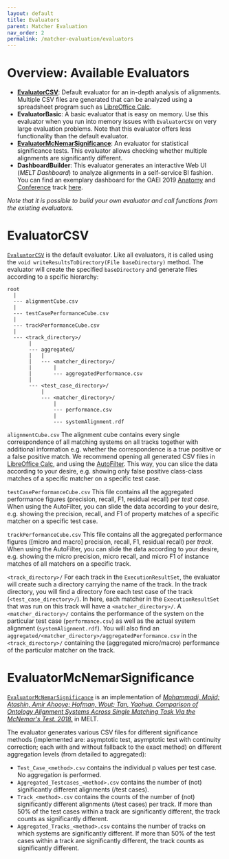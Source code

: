 ```yaml
---
layout: default
title: Evaluators
parent: Matcher Evaluation
nav_order: 2
permalink: /matcher-evaluation/evaluators
---
```


# Overview: Available Evaluators
- [**EvaluatorCSV**](#evaluatorcsv): Default evaluator for an in-depth analysis of alignments. Multiple CSV files are generated that can be analyzed using a spreadsheet program such as <a href="https://www.libreoffice.org/download/download/">LibreOffice Calc</a>.
- **EvaluatorBasic**: A basic evaluator that is easy on memory. Use this evaluator when you run into
memory issues with `EvaluatorCSV` on very large evaluation problems. Note that this evaluator offers less
functionality than the default evaluator.
- [**EvaluatorMcNemarSignificance**](#evaluatormcnemarsignificance): An evaluator for statistical significance tests.
 This evaluator allows checking whether multiple alignments are significantly different.
- **DashboardBuilder**: This evaluator generates an interactive Web UI (*MELT Dashboard*) to analyze alignments
in a self-service BI fashion. You can find an exemplary dashboard for the OAEI 2019
<a href="http://oaei.ontologymatching.org/2019/anatomy/index.html">Anatomy</a> and <a href="http://oaei.ontologymatching.org/2019/conference/index.html">Conference</a> track <a href="https://dwslab.github.io/melt/anatomy_conference_dashboard.html">here</a>.

*Note that it is possible to build your own evaluator and call functions from the existing evaluators.*

# EvaluatorCSV
[`EvaluatorCSV`](https://github.com/dwslab/melt/blob/master/matching-eval/src/main/java/de/uni_mannheim/informatik/dws/melt/matching_eval/evaluator/EvaluatorCSV.java) is the default evaluator. Like all evaluators, it is called using the `void writeResultsToDirectory(File baseDirectory)` method. The evaluator will create the specified `baseDirectory` and generate files according to a spcific hierarchy:

```
root
  |
  --- alignmentCube.csv
  |
  --- testCasePerformanceCube.csv
  |
  --- trackPerformanceCube.csv
  |
  --- <track_directory>/
       |
       --- aggregated/
       |   |
       |   --- <matcher_directory>/
       |       |
       |       --- aggregatedPerformance.csv
       |
       --- <test_case_directory>/
           |
           --- <matcher_directory>/
               |
               --- performance.csv
               |
               --- systemAlignment.rdf
```

`alignmentCube.csv`
The alignment cube contains every single correspondence of all matching systems on all tracks together with additional information e.g. whether the correspondence is a true positive or a false positive match. We recommend opening all generated CSV files in [LibreOffice Calc](https://www.libreoffice.org/), and using the [AutoFilter](https://help.libreoffice.org/7.1/en-US/text/scalc/guide/autofilter.html?&DbPAR=WRITER&System=MAC). This way, you can slice the data according to your desire, e.g. showing only false positive class-class matches of a specific matcher on a specific test case.

`testCasePerformanceCube.csv`
This file contains all the aggregated performance figures (precision, recall, F1, residual recall) per *test case*. When using the AutoFilter, you can slide the data according to your desire, e.g. showing the precision, recall, and F1 of property matches of a specific matcher on a specific test case.

`trackPerformanceCube.csv`
This file contains all the aggregated performance figures ([micro and macro] precision, recall, F1, residual recall) per *track*. When using the AutoFilter, you can slide the data according to your desire, e.g. showing the micro precision, micro recall, and micro F1 of instance matches of all matchers on a specific track.

`<track_directory>/` For each track in the `ExecutionResultSet`, the evaluator will create such a directory carrying the name of the track.
In the track directory, you will find a directory fore each test case of the track (`<test_case_directory>/`). 
In here, each matcher in the `ExecutionResultSet` that was run on this track will have a `<matcher_directory>/`.
A `<matcher_directory>/` contains the performance of the system on the particular test case (`performance.csv`) as well as the actual system alignment (`systemAlignment.rdf`).
You will also find an `aggregated/<matcher_directory>/aggregatedPerformance.csv` in the `<track_directory>/` containing the (aggregated micro/macro) performance of the particular matcher on the track.


# EvaluatorMcNemarSignificance
[`EvaluatorMcNemarSignificance`](https://github.com/dwslab/melt/blob/master/matching-eval/src/main/java/de/uni_mannheim/informatik/dws/melt/matching_eval/evaluator/significance/EvaluatorMcNemarSignificance.java) is an implementation of [*Mohammadi, Majid; Atashin, Amir Ahooye; Hofman, Wout; Tan, Yaohua. Comparison of Ontology Alignment Systems Across Single Matching Task Via the McNemar's Test. 2018.*](https://dl.acm.org/doi/pdf/10.1145/3193573) in MELT.

The evaluator generates various CSV files for different significance methods (implemented are: asymptotic test, asymptotic test with continuity correction; each with and without fallback to the exact method) on different aggregation levels (from detailed to aggregated): 

- `Test_Case_<method>.csv` contains the individual p values per test case. No aggregation is performed.
- `Aggregated_Testcases_<method>.csv` contains the number of (not) significantly different alignments (/test cases).
- `Track_<method>.csv` contains the counts of the number of (not) significantly different alignments (/test cases) per track. If more than 50% of the test cases within a track are significantly different, the track counts as significantly different.
- `Aggregated_Tracks_<method>.csv` contains the number of tracks on which systems are significantly different. If more than 50% of the test cases within a track are significantly different, the track counts as significantly different.
